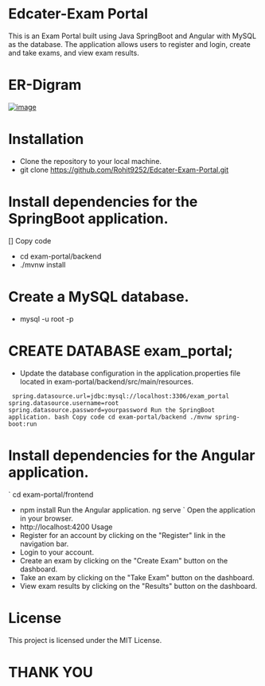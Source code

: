 # Edcater-Exam Portal
This is an Exam Portal built using Java SpringBoot and Angular with MySQL as the database. The application allows users to register and login, create and take exams, and view exam results.

# ER-Digram
[![image](https://www.linkpicture.com/q/exam_1.png)](https://www.linkpicture.com/view.php?img=LPic640053e4be9051605785365)

# Installation
  * Clone the repository to your local machine.
  * git clone https://github.com/Rohit9252/Edcater-Exam-Portal.git

# Install dependencies for the SpringBoot application.

 [] Copy code
 * cd exam-portal/backend
 * ./mvnw install
# Create a MySQL database.
 * mysql -u root -p
 
# CREATE DATABASE exam_portal;
 * Update the database configuration in the application.properties file located in exam-portal/backend/src/main/resources.

  `  spring.datasource.url=jdbc:mysql://localhost:3306/exam_portal
    spring.datasource.username=root
    spring.datasource.password=yourpassword
    Run the SpringBoot application.
    bash
    Copy code
    cd exam-portal/backend
    ./mvnw spring-boot:run  `
    
# Install dependencies for the Angular application.

` cd exam-portal/frontend
* npm install
Run the Angular application. 
ng serve `
Open the application in your browser.
 * http://localhost:4200
Usage
 * Register for an account by clicking on the "Register" link in the navigation bar.
 * Login to your account.
 * Create an exam by clicking on the "Create Exam" button on the dashboard.
 * Take an exam by clicking on the "Take Exam" button on the dashboard.
  * View exam results by clicking on the "Results" button on the dashboard.


# License
This project is licensed under the MIT License.

# THANK YOU 
